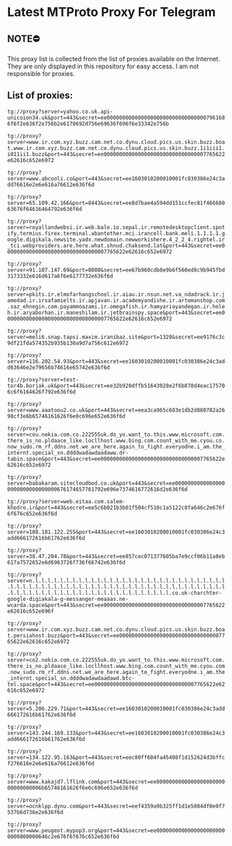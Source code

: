 # Latest MTProto Proxy For Telegram

## NOTE⛔

This proxy list is collected from the list of proxies available on the Internet. They are only displayed in this repository for easy access. I am not responsible for proxies.

## List of proxies:

`tg://proxy?server=yahoo.co.uk.api-unicoion34.uk&port=443&secret=ee000000000000000000000000000000007961686f6f2e636f2e756b2e6170692d756e69636f696f6e33342e756b`

`tg://proxy?server=www.ir.com.xyz.buzz.cam.net.co.dynu.cloud.pics.us.skin.buzz.boat.www.ir.com.xyz.buzz.cam.net.co.dynu.cloud.pics.us.skin.buzz.1i1iii1.i011ii1.buzz&port=443&secret=ee000000000000000000000000000000007765622e62616c652e6972`

`tg://proxy?server=www.abcooli.co&port=443&secret=ee1603010200010001fc030386e24c3add76616e2e6e616a76612e636f6d`

`tg://proxy?server=65.109.42.166&port=8443&secret=ee8d7bae4a594dd151ccfec81f46668063676f64616464792e636f6d`

`tg://proxy?server=royallandwebsi.ir.web.bale.io.sepal.ir.remotedesktopclient.spotify.termius.firex.terminal.abantether.mci.irancell.bank.meli.1.1.1.1.google.digikala.newsite.yadx.newdomain.newworkishere.4_2_2_4.rightel.ir_tci.webproviders.are.here.what.shnud.chaksend.lat&port=443&secret=ee000000000000000000000000000000007765622e62616c652e6972`

`tg://proxy?server=91.107.147.69&port=8080&secret=ee67b960cdb8e9b6f560ed8c9b945fbd3173332e616d617a6f6e6177732e636f6d`

`tg://proxy?server=pkits.ir.elmofarhangschool.ir.aiau.ir.nsun.net.va_ndadrack.ir.jamedad.ir.irsafamielts.ir.apjavan.ir.academyandishe.ir.artemanshop.com.saz_ehnegin.com.payammoazami.ir.omegafish.ir.hamyariayandegan.ir.holeh.ir.aryaborhan.ir.maneshilam.ir.jetbrainspy.space&port=443&secret=ee000000000000000000000000000000007765622e62616c652e6972`

`tg://proxy?server=meli6.snap.tapsi.maxim.iranibaz.site&port=1320&secret=ee9176c3c9df21fda574352b935b130a9d7a756c612e6972`

`tg://proxy?server=116.202.54.93&port=443&secret=ee1603010200010001fc030386e24c3add63646e2e79656b74616e65742e636f6d`

`tg://proxy?server=test-tor4b.borjak.uk&port=443&secret=ee32b920dffb51643028e2f6b878d4eac175706c6f6164626f792e636f6d`

`tg://proxy?server=www.aaatoou2.co.uk&port=443&secret=eea3ca965c683e1db2d880782a2698cf3e6b65746161626f6e0c696e652e636f6d`

`tg://proxy?server=cou.nokia.com.co.222555uk.do_yo.want_to.this.www.microsoft.com.there_is_no.pldaace_like.locllhost.www.bing.com.count_with_me.cyou.co.now_sudo.rm_rf.ddns.net.we_are_here.again_to_fight.everyodne.i_am.the_internt.special_sn.ddddwadawdaadaww.dr-tabin.space&port=443&secret=ee000000000000000000000000000000007765622e62616c652e6972`

`tg://proxy?server=babakaram.sitecloudbod.co.uk&port=443&secret=ee00000000000000000000000000000000676174657761792e696e7374616772616d2e636f6d`

`tg://proxy?server=web.eitaa.com.salem-khodro.ir&port=443&secret=ee5c6b021b3b01f504cf510c1a5122c8fa646c2e676f6f676c652e636f6d`

`tg://proxy?server=108.181.122.255&port=443&secret=ee1603010200010001fc030386e24c3add666172616b61762e636f6d`

`tg://proxy?server=38.47.204.78&port=443&secret=ee857cec071377605ba7e9ccf06b11a8eb617a7572652e6d6963726f736f66742e636f6d`

`tg://proxy?server=n.l.l.l.l.l.l.l.l.l.l.l.l.l.l.l.l.l.l.l.l.l.l.l.l.l.l.l.l.l.l.l.l.l.l.l.l.l.l.l.l.l.l.l.l.l.l.l.l.l.l.l.l.l.l.l.l.l.l.l.l.l.l.l.l.l.l.l.l.l.l.l.l.l.l.l.l.l.l.l.l.l.l.l.l.l.l.l.l.l.l.l.l.co.uk-charchter-google-digiakala-g-messanger-meaaas.ne-wcarda.space&port=443&secret=ee000000000000000000000000000000007765622e62616c652e696f`

`tg://proxy?server=www.ir.com.xyz.buzz.cam.net.co.dynu.cloud.pics.us.skin.buzz.boat.persiahost.buzz&port=443&secret=ee000000000000000000000000000000007765622e62616c652e6972`

`tg://proxy?server=co2.nokia.com.co.222555uk.do_yo.want_to.this.www.microsoft.com.there_is_no.pldaace_like.locllhost.www.bing.com.count_with_me.cyou.com.now_sudo.rm_rf.ddns.net.we_are_here.again_to_fight.everyodne.i_am.the_internt.special_sn.ddddwadawdaadawd.btc-tel.space&port=443&secret=ee000000000000000000000000000000007765622e62616c652e6972`

`tg://proxy?server=5.206.229.71&port=443&secret=ee1603010200010001fc030386e24c3add666172616b61762e636f6d`

`tg://proxy?server=143.244.169.133&port=443&secret=ee1603010200010001fc030386e24c3add666172616b61762e636f6d`

`tg://proxy?server=134.122.95.163&port=443&secret=eec80ff604fa45408f1d152624d3bffcf276616e2e6e616a76612e636f6d`

`tg://proxy?server=www.kakajd7.lflink.com&port=443&secret=ee000000000000000000000000000000006b65746161626f6e6c696e652e636f6d`

`tg://proxy?server=ocnklpp.dynu.com&port=443&secret=eef4359a9b325ff1d1e5084df0e0f7537b6d736e2e636f6d`

`tg://proxy?server=www.peugeot.mypop3.org&port=443&secret=ee00000000000000000000000000000000646c2e676f6f676c652e636f6d`

